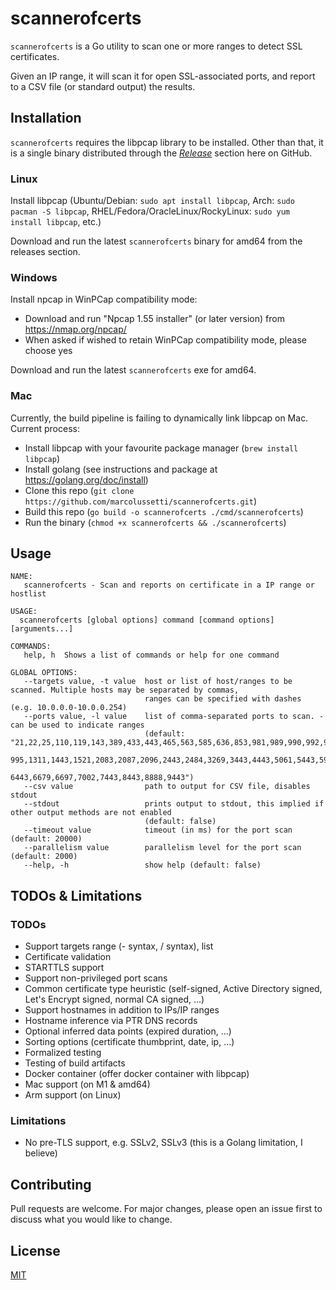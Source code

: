 # scannerofcerts

`scannerofcerts` is a Go utility to scan one or more ranges to detect SSL certificates.

Given an IP range, it will scan it for open SSL-associated ports, and report to a CSV file (or standard output) 
the results.

## Installation

`scannerofcerts` requires the libpcap library to be installed. Other than that, it is a single binary distributed through the
[_Release_](https://github.com/marcolussetti/scannerofcerts/releases) section here on GitHub.

### Linux
Install libpcap (Ubuntu/Debian: `sudo apt install libpcap`, Arch: `sudo pacman -S libpcap`, RHEL/Fedora/OracleLinux/RockyLinux: `sudo yum install libpcap`, etc.)

Download and run the latest `scannerofcerts` binary for amd64 from the releases section.

### Windows

Install npcap in WinPCap compatibility mode:
- Download and run "Npcap 1.55 installer" (or later version) from https://nmap.org/npcap/
- When asked if wished to retain WinPCap compatibility mode, please choose yes

Download and run the latest `scannerofcerts` exe for amd64.

### Mac

Currently, the build pipeline is failing to dynamically link libpcap on Mac. Current process:
- Install libpcap with your favourite package manager (`brew install libpcap`)
- Install golang (see instructions and package at https://golang.org/doc/install)
- Clone this repo (`git clone https://github.com/marcolussetti/scannerofcerts.git`)
- Build this repo (`go build -o scannerofcerts ./cmd/scannerofcerts`)
- Run the binary (`chmod +x scannerofcerts && ./scannerofcerts`)

## Usage

```
NAME:
   scannerofcerts - Scan and reports on certificate in a IP range or hostlist

USAGE:
  scannerofcerts [global options] command [command options] [arguments...]

COMMANDS:
   help, h  Shows a list of commands or help for one command

GLOBAL OPTIONS:
   --targets value, -t value  host or list of host/ranges to be scanned. Multiple hosts may be separated by commas,
                              ranges can be specified with dashes (e.g. 10.0.0.0-10.0.0.254)
   --ports value, -l value    list of comma-separated ports to scan. - can be used to indicate ranges
                              (default: "21,22,25,110,119,143,389,433,443,465,563,585,636,853,981,989,990,992,993,994,
                                         995,1311,1443,1521,2083,2087,2096,2443,2484,3269,3443,4443,5061,5443,5986,
                                         6443,6679,6697,7002,7443,8443,8888,9443")
   --csv value                path to output for CSV file, disables stdout
   --stdout                   prints output to stdout, this implied if other output methods are not enabled 
                              (default: false)
   --timeout value            timeout (in ms) for the port scan (default: 20000)
   --parallelism value        parallelism level for the port scan (default: 2000)
   --help, -h                 show help (default: false)

```

## TODOs & Limitations

### TODOs

- Support targets range (- syntax, / syntax), list
- Certificate validation
- STARTTLS support
- Support non-privileged port scans
- Common certificate type heuristic (self-signed, Active Directory signed, Let's Encrypt signed, normal CA signed, ...)
- Support hostnames in addition to IPs/IP ranges
- Hostname inference via PTR DNS records
- Optional inferred data points (expired duration, ...)
- Sorting options (certificate thumbprint, date, ip, ...)
- Formalized testing
- Testing of build artifacts
- Docker container (offer docker container with libpcap)
- Mac support (on M1 & amd64)
- Arm support (on Linux)

### Limitations

- No pre-TLS support, e.g. SSLv2, SSLv3 (this is a Golang limitation, I believe)

## Contributing
Pull requests are welcome. For major changes, please open an issue first to discuss what you would like to change.

## License
[MIT](https://choosealicense.com/licenses/apache-2.0/)
